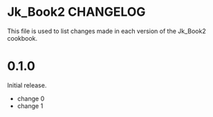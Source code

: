 # Jk_Book2 CHANGELOG

This file is used to list changes made in each version of the Jk_Book2 cookbook.

# 0.1.0

Initial release.

- change 0
- change 1

